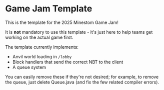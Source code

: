 # Game Jam Template

This is the template for the 2025 Minestom Game Jam!

It is **not** mandatory to use this template - it's just here to help teams get working on the actual game first.

The template currently implements:
- Anvil world loading in `/lobby`
- Block handlers that send the correct NBT to the client
- A queue system

You can easily remove these if they're not desired; for example, to remove the queue, just delete Queue.java (and fix
the few related compiler errors).

